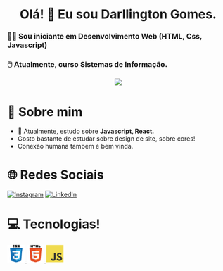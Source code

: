 <h1 align="center">Olá! 👋 Eu sou Darllington Gomes.</h1>
<h3>👨‍💻 Sou iniciante em Desenvolvimento Web (HTML, Css, Javascript)</h3>
<h3>🖱️ Atualmente, curso Sistemas de Informação. </h3>


  <div align="center">
  <img height="150em" src="https://github-readme-stats.vercel.app/api/top-langs/?username=&layout=compact&langs_count=7&theme=dark" />
  </div>
 
# 💫 Sobre mim
 - 🌱 Atualmente, estudo sobre **Javascript, React.** 
- Gosto bastante de estudar sobre design de site, sobre cores!
- Conexão humana também é bem vinda.
                       
# 🌐 Redes Sociais 
[![Instagram](https://img.shields.io/badge/Instagram-%23E4405F.svg?logo=Instagram&logoColor=white)](https://instagram.com/darlligomes) [![LinkedIn](https://img.shields.io/badge/LinkedIn-%230077B5.svg?logo=linkedin&logoColor=white)](https://linkedin.com/in/darllingtongomes) 

# 💻 Tecnologias!
<p align="left"> <a href="https://www.w3schools.com/css/" target="_blank" rel="noreferrer"> <img src="https://raw.githubusercontent.com/devicons/devicon/master/icons/css3/css3-original-wordmark.svg" alt="css3" width="40" height="40"/> </a> <a href="https://www.w3.org/html/" target="_blank" rel="noreferrer"> <img src="https://raw.githubusercontent.com/devicons/devicon/master/icons/html5/html5-original-wordmark.svg" alt="html5" width="40" height="40"/> </a> <a href="https://developer.mozilla.org/en-US/docs/Web/JavaScript" target="_blank" rel="noreferrer"> <img src="https://raw.githubusercontent.com/devicons/devicon/master/icons/javascript/javascript-original.svg" alt="javascript" width="40" height="40"/> </a> </p>

